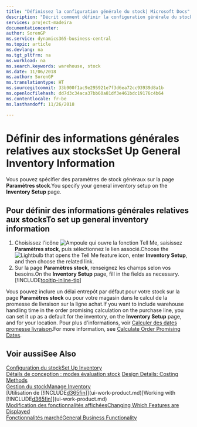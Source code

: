 ```yaml
---
title: "Définissez la configuration générale du stock| Microsoft Docs"
description: "Décrit comment définir la configuration générale du stock, telles que la souche de numéros et les magasins, de façon à pouvoir, par exemple, gérer votre entrepôt et votre stock."
services: project-madeira
documentationcenter: 
author: SorenGP
ms.service: dynamics365-business-central
ms.topic: article
ms.devlang: na
ms.tgt_pltfrm: na
ms.workload: na
ms.search.keywords: warehouse, stock
ms.date: 11/06/2018
ms.author: SorenGP
ms.translationtype: HT
ms.sourcegitcommit: 33b900f1ac9e295921e7f3d6ea72cc93939d8a1b
ms.openlocfilehash: dd7d3c34aca37bb60a81df3e461bdc19176c4b64
ms.contentlocale: fr-be
ms.lasthandoff: 11/26/2018

---
```

# <a name="set-up-general-inventory-information"></a><span data-ttu-id="33726-103">Définir des informations générales relatives aux stocks</span><span class="sxs-lookup"><span data-stu-id="33726-103">Set Up General Inventory Information</span></span>
<span data-ttu-id="33726-104">Vous pouvez spécifier des paramètres de stock généraux sur la page **Paramètres stock**.</span><span class="sxs-lookup"><span data-stu-id="33726-104">You specify your general inventory setup on the **Inventory Setup** page.</span></span>

## <a name="to-set-up-general-inventory-information"></a><span data-ttu-id="33726-105">Pour définir des informations générales relatives aux stocks</span><span class="sxs-lookup"><span data-stu-id="33726-105">To set up general inventory information</span></span>
1. <span data-ttu-id="33726-106">Choisissez l'icône ![Ampoule qui ouvre la fonction Tell Me](media/ui-search/search_small.png "Dites-moi ce que vous voulez faire"), saisissez **Paramètres stock**, puis sélectionnez le lien associé.</span><span class="sxs-lookup"><span data-stu-id="33726-106">Choose the ![Lightbulb that opens the Tell Me feature](media/ui-search/search_small.png "Tell me what you want to do") icon, enter **Inventory Setup**, and then choose the related link.</span></span>
2. <span data-ttu-id="33726-107">Sur la page **Paramètres stock**, renseignez les champs selon vos besoins.</span><span class="sxs-lookup"><span data-stu-id="33726-107">On the **Inventory Setup** page, fill in the fields as necessary.</span></span> [!INCLUDE[tooltip-inline-tip](includes/tooltip-inline-tip_md.md)]

<span data-ttu-id="33726-108">Vous pouvez inclure un délai entrepôt par défaut pour votre stock sur la page **Paramètres stock** ou pour votre magasin dans le calcul de la promesse de livraison sur la ligne achat.</span><span class="sxs-lookup"><span data-stu-id="33726-108">If you want to include warehouse handling time in the order promising calculation on the purchase line, you can set it up as a default for the inventory, on the **Inventory Setup** page, and for your location.</span></span> <span data-ttu-id="33726-109">Pour plus d'informations, voir [Calculer des dates promesse livraison](sales-how-to-calculate-order-promising-dates.md).</span><span class="sxs-lookup"><span data-stu-id="33726-109">For more information, see [Calculate Order Promising Dates](sales-how-to-calculate-order-promising-dates.md).</span></span>  

## <a name="see-also"></a><span data-ttu-id="33726-110">Voir aussi</span><span class="sxs-lookup"><span data-stu-id="33726-110">See Also</span></span>
[<span data-ttu-id="33726-111">Configuration du stock</span><span class="sxs-lookup"><span data-stu-id="33726-111">Set Up Inventory</span></span>](inventory-setup-inventory.md)  
<span data-ttu-id="33726-112">[Détails de conception : modes évaluation stock](design-details-costing-methods.md)  </span><span class="sxs-lookup"><span data-stu-id="33726-112">[Design Details: Costing Methods](design-details-costing-methods.md)  </span></span>  
[<span data-ttu-id="33726-113">Gestion du stock</span><span class="sxs-lookup"><span data-stu-id="33726-113">Manage Inventory</span></span>](inventory-manage-inventory.md)  
<span data-ttu-id="33726-114">[Utilisation de [!INCLUDE[d365fin](includes/d365fin_md.md)]](ui-work-product.md)</span><span class="sxs-lookup"><span data-stu-id="33726-114">[Working with [!INCLUDE[d365fin](includes/d365fin_md.md)]](ui-work-product.md)</span></span>  
[<span data-ttu-id="33726-115">Modification des fonctionnalités affichées</span><span class="sxs-lookup"><span data-stu-id="33726-115">Changing Which Features are Displayed</span></span>](ui-experiences.md)  
[<span data-ttu-id="33726-116">Fonctionnalités marché</span><span class="sxs-lookup"><span data-stu-id="33726-116">General Business Functionality</span></span>](ui-across-business-areas.md)

